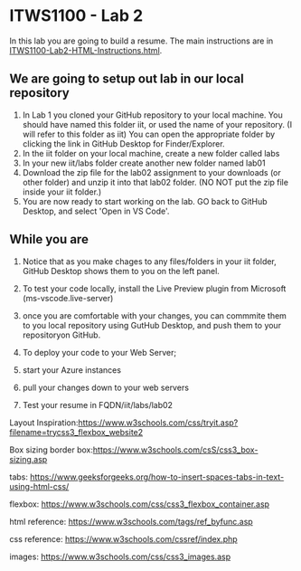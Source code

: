 <!-- # itws1100-lab02 -->

# ITWS1100 - Lab 2

In this lab you are going to build a resume.  The main instructions are in [ITWS1100-Lab2-HTML-Instructions.html](ITWS1100-Lab2-HTML-Instructions.html).

## We are going to setup out lab in our local repository

1. In Lab 1 you cloned your GitHub repository to your local machine. You should have named this folder iit, or used the name of your repository.  (I will refer to this folder as iit)
You can open the appropriate folder by clicking the link in GitHub Desktop for Finder/Explorer.
2. In the iit folder on your local machine, create a new folder called labs
3. In your new iit/labs folder create another new folder named lab01
4. Download the zip file for the lab02 assignment to your downloads (or other folder) and unzip it into that lab02 folder. (NO NOT put the zip file inside your iit folder.)
5. You are now ready to start working on the lab. GO back to GitHub Desktop, and select 'Open in VS Code'.

## While you are 

1. Notice that as you make chages to any files/folders in your iit folder, GitHub Desktop shows them to you on the left panel.

2. To test your code locally, install the Live Preview plugin from Microsoft (ms-vscode.live-server)

3. once you are comfortable with your changes, you can commmite them to you local repository using GutHub Desktop, and push them to your repositoryon GitHub.

4. To deploy your code to your Web Server;
5. start your Azure instances
6. pull your changes down to your web servers
7. Test your resume in FQDN/iit/labs/lab02 

Layout Inspiration:https://www.w3schools.com/css/tryit.asp?filename=trycss3_flexbox_website2

Box sizing border box:https://www.w3schools.com/csS/css3_box-sizing.asp

tabs: https://www.geeksforgeeks.org/how-to-insert-spaces-tabs-in-text-using-html-css/

flexbox: https://www.w3schools.com/css/css3_flexbox_container.asp

html reference: https://www.w3schools.com/tags/ref_byfunc.asp

css reference: https://www.w3schools.com/cssref/index.php

images: https://www.w3schools.com/css/css3_images.asp